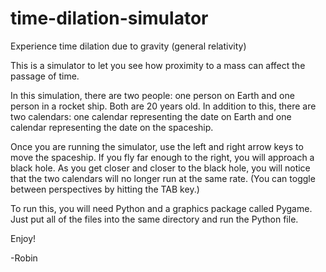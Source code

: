 # time-dilation-simulator
Experience time dilation due to gravity (general relativity)

This is a simulator to let you see how proximity to a mass can affect the passage of time.

In this simulation, there are two people: one person on Earth and one person in a rocket ship. Both are 20 years old. In addition to this,
there are two calendars: one calendar representing the date on Earth and one calendar representing the date on the spaceship.

Once you are running the simulator, use the left and right arrow keys to move the spaceship. If you fly far enough to the right, you will
approach a black hole. As you get closer and closer to the black hole, you will notice that the two calendars will no longer run at the
same rate. (You can toggle between perspectives by hitting the TAB key.)

To run this, you will need Python and a graphics package called Pygame. Just put all of the files into the same directory and run the
Python file.

Enjoy!

-Robin
